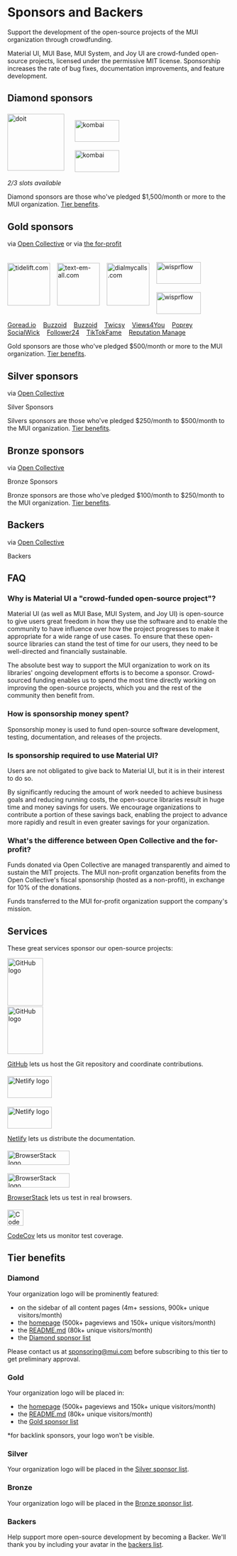# Sponsors and Backers

<p class="description">Support the development of the open-source projects of the MUI organization through crowdfunding.</p>

Material UI, MUI Base, MUI System, and Joy UI are crowd-funded open-source projects, licensed under the permissive MIT license.
Sponsorship increases the rate of bug fixes, documentation improvements, and feature development.

## Diamond sponsors

<p style="display: flex; justify-content: start; align-items: center; flex-wrap: wrap; margin-top: 8px;">
  <a data-ga-event-category="sponsor" data-ga-event-action="docs-backers" data-ga-event-label="doit.com" href="https://www.doit.com/flexsave/?utm_source=mui.com&utm_medium=referral&utm_content=backers" rel="noopener sponsored" target="_blank" class="remove-link-arrow" class="remove-link-arrow" style="margin-right: 24px;"><img height="128" width="128" src="/static/sponsors/doit-square.svg" alt="doit" title="Management platform for Google Cloud and AWS" loading="lazy" /></a>
  <a data-ga-event-category="sponsor" data-ga-event-action="docs-backers" data-ga-event-label="kombai.com" href="https://kombai.com/?utm_source=MUI&utm_medium=website&utm_campaign=sponsor&utm_content=docs" rel="noopener sponsored" target="_blank" class="remove-link-arrow" class="remove-link-arrow" style="margin-right: 24px;">
  <span class="only-light-mode">
  <img src="/static/sponsors/kombai-square-light.svg" alt="kombai" title="AI agent for Frontend - turn Figma, text, or images into clean MUI code" loading="lazy" width="180" height="49" style="width: 100px; margin-top: 1.2rem; margin-bottom: 2px; display: block;">
</span>
<span class="only-dark-mode">
  <img src="/static/sponsors/kombai-square-dark.svg" alt="kombai" title="AI agent for Frontend - turn Figma, text, or images into clean MUI code" loading="lazy" width="180" height="49" style="width: 100px; margin-top: 1.2rem; margin-bottom: 2px; display: block;">
</span>
  </a>
</p>

_2/3 slots available_

Diamond sponsors are those who've pledged \$1,500/month or more to the MUI organization. [Tier benefits](#diamond).

## Gold sponsors

via [Open Collective](https://opencollective.com/mui-org) or via [the for-profit](https://www.patreon.com/oliviertassinari)

<p style="display: flex; justify-content: start; align-items: center; flex-wrap: wrap;">
  <a data-ga-event-category="sponsor" data-ga-event-action="docs-backers" data-ga-event-label="tidelift.com" href="https://tidelift.com/?utm_source=npm-material-ui&utm_medium=referral&utm_campaign=homepage" rel="noopener sponsored" target="_blank" class="remove-link-arrow" style="margin-right: 16px;"><img height="96" width="96" src="https://avatars.githubusercontent.com/u/30204434?s=96" srcset="https://avatars.githubusercontent.com/u/30204434?s=288 3x" alt="tidelift.com" title="Tidelift: Enterprise-ready open-source software." loading="lazy" /></a>
  <a data-ga-event-category="sponsor" data-ga-event-action="docs-backers" data-ga-event-label="text-em-all.com" href="https://www.text-em-all.com/?utm_source=mui.com&utm_medium=referral&utm_content=backers" rel="noopener sponsored" target="_blank" class="remove-link-arrow" style="margin-right: 16px;"><img src="https://avatars.githubusercontent.com/u/1262264?s=96" srcset="https://avatars.githubusercontent.com/u/1262264?s=288 3x" alt="text-em-all.com" title="Text-em-all: Mass text messaging and automated calling." height="96" width="96" loading="lazy"></a>
  <a data-ga-event-category="sponsor" data-ga-event-action="docs-backers" data-ga-event-label="dialmycalls.com" href="https://www.dialmycalls.com/?utm_source=mui.com&utm_medium=referral&utm_content=backers" rel="noopener sponsored" target="_blank" class="remove-link-arrow" style="margin-right: 16px;"><img height="96" width="96" src="https://images.opencollective.com/dialmycalls/f5ae9ab/avatar/96.png" srcset="https://images.opencollective.com/dialmycalls/f5ae9ab/avatar/288.png 3x" alt="dialmycalls.com" title="DialMyCalls: Send text messages, calls, and emails." loading="lazy" /></a>
  <a data-ga-event-category="sponsor" data-ga-event-action="docs-backers" data-ga-event-label="wisprflow.ai" href="https://ref.wisprflow.ai/ZSPYrru?utm_source=mui.com&utm_medium=referral&utm_content=backers" rel="noopener sponsored" target="_blank" class="remove-link-arrow" style="margin-right: 16px;">
    <span class="only-light-mode">
      <img src="https://mui.com/static/static/sponsors/wispr-square-light.svg" alt="wisprflow" title="AI Dictation: from speech to clear, polished text." loading="lazy" width="180" height="49" style="width: 100px; margin-top: 1.2rem; margin-bottom: 2px; display: block;">
    </span>
    <span class="only-dark-mode">
      <img src="https://mui.com/static/static/sponsors/wispr-square-dark.svg" alt="wisprflow" title="AI Dictation: from speech to clear, polished text." loading="lazy" width="180" height="49" style="width: 100px; margin-top: 1.2rem; margin-bottom: 2px; display: block;">
    </span>
  </a>
</p>

<!--
List gold sponsors that regular sponsors could feel uncomfortable being listed next to.
For example, it could be because the service breaks another service's Terms of service and hence is a moral minefield.
-->
<p style="display: flex; justify-content: start; align-items: center; flex-wrap: wrap;">
  <a data-ga-event-category="sponsor" data-ga-event-action="docs-backers" data-ga-event-label="goread.io" href="https://goread.io/?utm_source=mui.com&utm_medium=referral&utm_content=backers" rel="noopener sponsored" target="_blank" class="remove-link-arrow" style="margin-right: 16px; display:flex;" title="Instagram followers, likes, views, and comments.">Goread.io</a>
  <a data-ga-event-category="sponsor" data-ga-event-action="docs-backers" data-ga-event-label="buzzoid.com" href="https://buzzoid.com/?utm_source=mui.com&utm_medium=referral&utm_content=backers" rel="noopener sponsored" target="_blank" class="remove-link-arrow" style="margin-right: 16px; display:flex;" title="Instant delivery Instagram followers.">Buzzoid</a>
  <a data-ga-event-category="sponsor" data-ga-event-action="docs-backers" data-ga-event-label="buzzoid.com" href="https://buzzoid.com/?utm_source=mui.com&utm_medium=referral&utm_content=backers" rel="noopener sponsored" target="_blank" class="remove-link-arrow" style="margin-right: 16px; display:flex;" title="Instant delivery YouTube Views.">Buzzoid</a>
  <a data-ga-event-category="sponsor" data-ga-event-action="docs-backers" data-ga-event-label="twicsy.com" href="https://twicsy.com/?utm_source=mui.com&utm_medium=referral&utm_content=backers" rel="noopener sponsored" target="_blank" class="remove-link-arrow" style="margin-right: 16px; display:flex;" title="Instant delivery Instagram followers.">Twicsy</a>
  <a data-ga-event-category="sponsor" data-ga-event-action="docs-backers" data-ga-event-label="views4you.com" href="https://views4you.com/?utm_source=mui.com&utm_medium=referral&utm_content=backers" rel="noopener sponsored" target="_blank" class="remove-link-arrow" style="margin-right: 16px; display:flex;" title="Social media growth services.">Views4You</a>
  <a data-ga-event-category="sponsor" data-ga-event-action="docs-backers" data-ga-event-label="poprey.com" href="https://poprey.com/?utm_source=mui.com&utm_medium=referral&utm_content=backers" rel="noopener sponsored" target="_blank" class="remove-link-arrow" style="margin-right: 16px; display:flex;" title="Buy Instagram likes with crypto.">Poprey</a>
  <a data-ga-event-category="sponsor" data-ga-event-action="docs-backers" data-ga-event-label="socialwick.com/followers" href="https://www.socialwick.com/instagram/followers" rel="noopener sponsored" target="_blank" class="remove-link-arrow" style="margin-right: 16px; display:flex;" title="Buy Instagram followers.">SocialWick</a>
  <a data-ga-event-category="sponsor" data-ga-event-action="docs-backers" data-ga-event-label="follower24.de" href="https://www.follower24.de/?utm_source=mui.com&utm_medium=referral&utm_content=backers" rel="noopener sponsored" target="_blank" class="remove-link-arrow" style="margin-right: 16px; display:flex;" title="Social media success.">Follower24</a>
  <a data-ga-event-category="sponsor" data-ga-event-action="docs-backers" data-ga-event-label="tiktokfame.co" href="https://tiktokfame.co/?utm_source=mui.com&utm_medium=referral&utm_content=backers" rel="noopener sponsored" target="_blank" class="remove-link-arrow" style="margin-right: 16px; display:flex;" title="The ultimate TikTok growth platform.">TikTokFame</a>
  <a data-ga-event-category="sponsor" data-ga-event-action="docs-backers" data-ga-event-label="reputationmanage.co" href="https://reputationmanage.co/?utm_source=mui.com&utm_medium=referral&utm_content=backers" rel="noopener sponsored" target="_blank" class="remove-link-arrow" style="margin-right: 16px; display:flex;" title="Instant Delivery Google Reviews.">Reputation Manage</a>
</p>

Gold sponsors are those who've pledged \$500/month or more to the MUI organization. [Tier benefits](#gold).

## Silver sponsors

via [Open Collective](https://opencollective.com/mui-org)

<p style="overflow: auto;">
  <object type="image/svg+xml" data="https://opencollective.com/mui-org/tiers/silver-sponsor.svg?avatarHeight=70&width=600" style="border-radius: 10px;">Silver Sponsors</object>
</p>

Silvers sponsors are those who've pledged $250/month to $500/month to the MUI organization. [Tier benefits](#silver).

## Bronze sponsors

via [Open Collective](https://opencollective.com/mui-org)

<p style="overflow: auto;">
  <object type="image/svg+xml" data="https://opencollective.com/mui-org/tiers/bronze-sponsor.svg?avatarHeight=60&width=600" style="border-radius: 10px;">Bronze Sponsors</object>
</p>

Bronze sponsors are those who've pledged $100/month to $250/month to the MUI organization. [Tier benefits](#sliver).

## Backers

via [Open Collective](https://opencollective.com/mui-org)

<p style="overflow: auto;">
  <object type="image/svg+xml" data="https://opencollective.com/mui-org/tiers/backer.svg?avatarHeight=50&width=600" style="border-radius: 10px;">Backers</object>
</p>

## FAQ

### Why is Material UI a "crowd-funded open-source project"?

Material UI (as well as MUI Base, MUI System, and Joy UI) is open-source to give users great freedom in how they use the software and to enable the community to have influence over how the project progresses to make it appropriate for a wide range of use cases.
To ensure that these open-source libraries can stand the test of time for our users, they need to be well-directed and financially sustainable.

The absolute best way to support the MUI organization to work on its libraries' ongoing development efforts is to become a sponsor.
Crowd-sourced funding enables us to spend the most time directly working on improving the open-source projects, which you and the rest of the community then benefit from.

### How is sponsorship money spent?

Sponsorship money is used to fund open-source software development, testing, documentation, and releases of the projects.

### Is sponsorship required to use Material UI?

Users are not obligated to give back to Material UI, but it is in their interest to do so.

By significantly reducing the amount of work needed to achieve business goals and reducing running costs, the open-source libraries result in huge time and money savings for users.
We encourage organizations to contribute a portion of these savings back, enabling the project to advance more rapidly and result in even greater savings for your organization.

### What's the difference between Open Collective and the for-profit?

Funds donated via Open Collective are managed transparently and aimed to sustain the MIT projects.
The MUI non-profit organzation benefits from the Open Collective's fiscal sponsorship (hosted as a non-profit), in exchange for 10% of the donations.

Funds transferred to the MUI for-profit organization support the company's mission.

## Services

These great services sponsor our open-source projects:

<span class="only-light-mode">
  <img src="/static/readme/github-lightmode.svg" alt="GitHub logo" loading="lazy" width="300" height="107" style="width:80px; display: block; margin-bottom: 2px;">
</span>
<span class="only-dark-mode">
  <img src="/static/readme/github-darkmode.svg" alt="GitHub logo" loading="lazy" width="300" height="107" style="width:80px; display: block; margin-bottom: 2px;">
</span>

[GitHub](https://github.com/) lets us host the Git repository and coordinate contributions.

<span class="only-light-mode">
  <img src="/static/readme/netlify-lightmode.svg" alt="Netlify logo" loading="lazy" width="180" height="49" style="width: 100px; margin-top: 1.2rem; margin-bottom: 2px; display: block;">
</span>
<span class="only-dark-mode">
  <img src="/static/readme/netlify-darkmode.svg" alt="Netlify logo" loading="lazy" width="180" height="49" style="width: 100px; margin-top: 1.2rem; margin-bottom: 2px; display: block;">
</span>

[Netlify](https://www.netlify.com/) lets us distribute the documentation.

<span class="only-light-mode">
  <img src="/static/readme/browserstack-lightmode.svg" alt="BrowserStack logo" loading="lazy" width="180" height="32" style="width: 140px; margin-top: 1.2rem; margin-bottom: 2px; display: block;">
</span>
<span class="only-dark-mode">
  <img src="/static/readme/browserstack-darkmode.svg" alt="BrowserStack logo" loading="lazy" width="180" height="32" style="width: 140px; margin-top: 1.2rem; margin-bottom: 2px; display: block;">
</span>

[BrowserStack](https://www.browserstack.com/) lets us test in real browsers.

<img loading="lazy" alt="CodeCov logo" src="https://avatars.githubusercontent.com/u/8226205?s=210" width="36" height="36" style="margin-top: 1.2rem; margin-bottom: 2px; display: block;">

[CodeCov](https://about.codecov.io/) lets us monitor test coverage.

## Tier benefits

### Diamond

Your organization logo will be prominently featured:

- on the sidebar of all content pages (4m+ sessions, 900k+ unique visitors/month)
- the [homepage](https://mui.com/#sponsors) (500k+ pageviews and 150k+ unique visitors/month)
- the [README.md](https://github.com/mui/material-ui#sponsors) (80k+ unique visitors/month)
- the [Diamond sponsor list](#diamond-sponsors)

Please contact us at sponsoring@mui.com before subscribing to this tier to get preliminary approval.

### Gold

Your organization logo will be placed in:

- the [homepage](https://mui.com/#sponsors) (500k+ pageviews and 150k+ unique visitors/month)
- the [README.md](https://github.com/mui/material-ui#sponsors) (80k+ unique visitors/month)
- the [Gold sponsor list](#gold-sponsors)

\*for backlink sponsors, your logo won't be visible.

### Silver

Your organization logo will be placed in the [Silver sponsor list](#silver-sponsors).

### Bronze

Your organization logo will be placed in the [Bronze sponsor list](#bronze-sponsors).

### Backers

Help support more open-source development by becoming a Backer.
We'll thank you by including your avatar in the [backers list](#backers).
